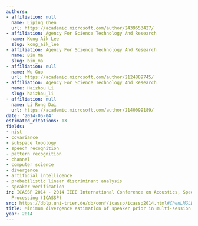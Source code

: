 ```yaml
---
authors:
- affiliation: null
  name: Liping Chen
  url: https://academic.microsoft.com/author/2439653427/
- affiliation: Agency For Science Technology And Research
  name: Kong Aik Lee
  slug: kong_aik_lee
- affiliation: Agency For Science Technology And Research
  name: Bin Ma
  slug: bin_ma
- affiliation: null
  name: Wu Guo
  url: https://academic.microsoft.com/author/2124889745/
- affiliation: Agency For Science Technology And Research
  name: Haizhou Li
  slug: haizhou_li
- affiliation: null
  name: Li Rong Dai
  url: https://academic.microsoft.com/author/2140099189/
date: '2014-05-04'
estimated_citations: 13
fields:
- nist
- covariance
- subspace topology
- speech recognition
- pattern recognition
- channel
- computer science
- divergence
- artificial intelligence
- probabilistic linear discriminant analysis
- speaker verification
in: ICASSP 2014 - 2014 IEEE International Conference on Acoustics, Speech and Signal
  Processing (ICASSP)
src: https://dblp.uni-trier.de/db/conf/icassp/icassp2014.html#ChenLMGLD14
title: Minimum divergence estimation of speaker prior in multi-session PLDA scoring
year: 2014
---
```

